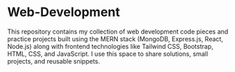 # Web-Development
This repository contains my collection of web development code pieces and practice projects built using the MERN stack (MongoDB, Express.js, React, Node.js) along with frontend technologies like Tailwind CSS, Bootstrap, HTML, CSS, and JavaScript. I use this space to share solutions, small projects, and reusable snippets.
